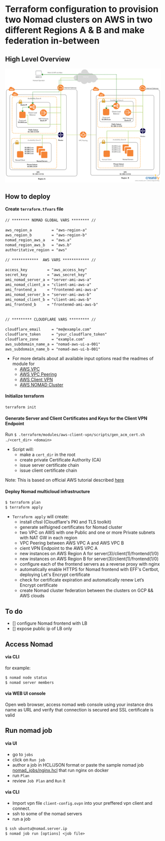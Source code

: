 # Terraform configuration to provision two Nomad clusters on AWS in two different Regions A &amp; B and make federation in-between

## High Level Overview

<img src="diagrams/aws-nomad-mutiregion.png" />

## How to deploy

#### Create `terraform.tfvars` file

```
// ******** NOMAD GLOBAL VARS ******** //

aws_region_a         = "aws-region-a"
aws_region_b         = "aws-region-b"
nomad_region_aws_a   = "aws.a"
nomad_region_aws_b   = "aws.b"
authoritative_region = "aws"

// ************  AWS VARS ************ //

access_key         = "aws_access_key"
secret_key         = "aws_secret_key"
ami_nomad_server_a = "server-ami-aws-a"
ami_nomad_client_a = "client-ami-aws-a"
ami_frontend_a     = "frontenmd-ami-aws-a"
ami_nomad_server_b = "server-ami-aws-b"
ami_nomad_client_b = "client-ami-aws-b"
ami_frontend_b     = "frontenmd-ami-aws-b"


// ********* CLOUDFLARE VARS ********* //

cloudflare_email     = "me@example.com"
cloudflare_token     = "your_cloudflare_token"
cloudflare_zone      = "example.com"
aws_subdomain_name_a = "nomad-aws-ui-a-001"
aws_subdomain_name_b = "nomad-aws-ui-b-001"
```

- For more details about all available input options read the readmes of module for
  - [AWS VPC](https://github.com/achuchulev/terraform-aws-vpc-natgw/blob/master/README.md)
  - [AWS VPC Peering](https://github.com/achuchulev/terraform-aws-vpc-peering/blob/master/README.md)
  - [AWS Client VPN](https://github.com/achuchulev/terraform-aws-client-vpn-endpoint/blob/master/README.md)
  - [AWS NOMAD Cluster](https://github.com/achuchulev/terraform-aws-nomad/blob/master/README.md)

#### Initialize terraform

```
terraform init
```

#### Generate Server and Client Certificates and Keys for the Client VPN Endpoint

Run `$ .terraform/modules/aws-client-vpn/scripts/gen_acm_cert.sh ./<cert_dir> <domain>`

- Script will:
  - make a `cert_dir` in the root
  - create private Certificate Authority (CA)
  - issue server certificate chain
  - issue client certificate chain
  
Note: This is based on official AWS tutorial described [here](https://docs.aws.amazon.com/vpn/latest/clientvpn-admin/authentication-authorization.html#mutual)

#### Deploy Nomad multicloud infrastructure

```
$ terraform plan
$ terraform apply
```

- `Terraform apply` will create:
  - install cfssl (Cloudflare's PKI and TLS toolkit)
  - generate selfsigned certificates for Nomad cluster
  - two VPC on AWS with one Public and one or more Private subnets with NAT GW in each region
  - VPC Peering between AWS VPC A and AWS VPC B
  - cient VPN Endpoint to the AWS VPC A
  - new instances on AWS Region A for server(3)/client(1)/frontend(1/0)
  - new instances on AWS Region B for server(3)/client(1)/frontend(1/0)
  - configure each of the frontend servers as a reverse proxy with nginx
  - automatically enable HTTPS for Nomad frontend with EFF's Certbot, deploying Let's Encrypt certificate
  - check for certificate expiration and automatically renew Let’s Encrypt certificate
  - create Nomad cluster federation between the clusters on GCP && AWS clouds

## To do

 - [] configure Nomad frontend with LB
 - [] expose public ip of LB only
  
## Access Nomad

#### via CLI

for example:

```
$ nomad node status
$ nomad server members
```

#### via WEB UI console

Open web browser, access nomad web console using your instance dns name as URL and verify that 
connection is secured and SSL certificate is valid  

## Run nomad job

#### via UI

- go to `jobs`
- click on `Run job`
- author a job in HCL/JSON format or paste the sample nomad job [nomad_jobs/nginx.hcl](https://github.com/achuchulev/terraform-aws-nomad-1dc-1region/blob/master/nomad_jobs/nginx.hcl) that run nginx on docker
- run `Plan`
- review `Job Plan` and `Run` it

#### via CLI

- Import vpn file `client-config.ovpn` into your preffered vpn client and connect.
- ssh to some of the nomad servers
- run a job

```
$ ssh ubuntu@nomad.server.ip
$ nomad job run [options] <job file>
```
